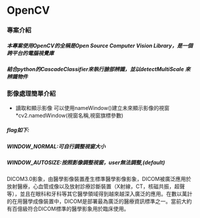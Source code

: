 # OpenCV
### 專案介紹
##### 本專案使用OpenCV的全稱是Open Source Computer Vision Library，是一個跨平台的電腦視覺庫
##### 結合python的CascadeClassifier來執行臉部辨識，並以detectMultiScale 來辨識物件
### 影像處理簡單介紹 
* 讀取和顯示影像
可以使用nameWindow()建立未來顯示影像的視窗
 *cv2.namedWindow(視窗名稱,視窗旗標參數)
##### flag如下:
##### WINDOW_NORMAL:可自行調整視窗大小
##### WINDOW_AUTOSIZE:按照影像調整視窗，user無法調整,(default)

DICOM3.0影象，由醫學影像裝置產生標準醫學影像影象，DICOM被廣泛應用於放射醫療，心血管成像以及放射診療診斷裝置（X射線，CT，核磁共振，超聲等），並且在眼科和牙科等其它醫學領域得到越來越深入廣泛的應用。在數以萬計的在用醫學成像裝置中，DICOM是部署最為廣泛的醫療資訊標準之一。當前大約有百億級符合DICOM標準的醫學影象用於臨床使用。
